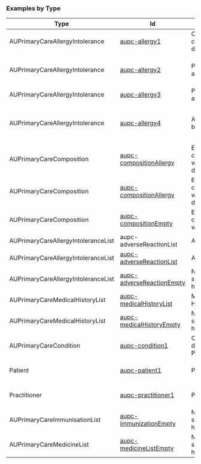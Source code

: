 ### Examples by Type

| Type | Id | Title | Description |
| --- | --- | --- | --- |
| AUPrimaryCareAllergyIntolerance | [aupc-allergy1](AllergyIntolerance-aupc-allergy1.html) | Oesophagitis caused by dairy food | Oesophagitis caused by dairy food |
| AUPrimaryCareAllergyIntolerance | [aupc-allergy2](AllergyIntolerance-aupc-allergy2.html) | Peanut allergy | Urticaria as a result of a Peanut allergy |
| AUPrimaryCareAllergyIntolerance | [aupc-allergy3](AllergyIntolerance-aupc-allergy3.html) | Penicillin anaphylaxis | Penicillin anaphylaxis |
| AUPrimaryCareAllergyIntolerance | [aupc-allergy4](AllergyIntolerance-aupc-allergy4.html) | Alpha blocker rash | A rash as a consequence to Alpha adrenergic blockers |
| AUPrimaryCareComposition | [aupc-compositionAllergy](AllergyIntolerance-aupc-compositionAllergy.html) | Example composition with allergy data |  |
| AUPrimaryCareComposition | [aupc-compositionAllergy](AllergyIntolerance-aupc-compositionAllergy.html) | Example composition with allergy data |  |
| AUPrimaryCareComposition | [aupc-compositionEmpty](Composition-aupc-compositionEmpty.html) | Example composition with no data |  |
| AUPrimaryCareAllergyIntoleranceList | aupc-adverseReactionList | Allergy List |  |
| AUPrimaryCareAllergyIntoleranceList | [aupc-adverseReactionList](List-aupc-adverseReactionList.html) | Allergy List |  |
| AUPrimaryCareAllergyIntoleranceList | [aupc-adverseReactionEmpty](List-aupc-adverseReactionEmpty.html) | No significant history |  |
| AUPrimaryCareMedicalHistoryList | [aupc-medicalHistoryList](List-aupc-medicalHistoryList.html) | Medical History List |  |
| AUPrimaryCareMedicalHistoryList | [aupc-medicalHistoryEmpty](List-aupc-medicalHistoryEmpty.html) | No significant history |  |
| AUPrimaryCareCondition | [aupc-condition1](Condition-aupc-condition1.html) | Conformed diagnosis of Polio | Polio |
| Patient | [aupc-patient1](Patient-aupc-patient1.html) | Patient | Supporting patient for examples |
| Practitioner | [aupc-practitioner1](Practitioner-aupc-practitioner1.html) | Practitioner | Supporting practitioner for examples |
| AUPrimaryCareImmunisationList | [aupc-immunizationEmpty](List-aupc-immunizationEmpty.html) | No significant history |  |
| AUPrimaryCareMedicineList | [aupc-medicineListEmpty](List-aupc-medicineListEmpty.html) | No significant history |  |